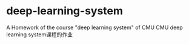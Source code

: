 # deep-learning-system
A Homework of the course "deep learning system" of CMU 
CMU deep learning system课程的作业
